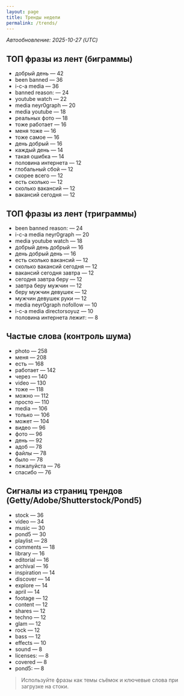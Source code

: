 ```yaml
---
layout: page
title: Тренды недели
permalink: /trends/
---
```


_Автообновление: 2025-10-27 (UTC)_

## ТОП фразы из лент (биграммы)
- добрый день — 42
- been banned — 36
- i-c-a media — 36
- banned reason: — 24
- youtube watch — 22
- media neyr0graph — 20
- media youtube — 18
- реальных фото — 18
- тоже работает — 16
- меня тоже — 16
- тоже самое — 16
- день добрый — 16
- каждый день — 14
- такая ошибка — 14
- половина интернета — 12
- глобальный сбой — 12
- скорее всего — 12
- есть сколько — 12
- сколько вакансий — 12
- вакансий сегодня — 12

## ТОП фразы из лент (триграммы)
- been banned reason: — 24
- i-c-a media neyr0graph — 20
- media youtube watch — 18
- добрый день добрый — 16
- день добрый день — 16
- есть сколько вакансий — 12
- сколько вакансий сегодня — 12
- вакансий сегодня завтра — 12
- сегодня завтра беру — 12
- завтра беру мужчин — 12
- беру мужчин девушек — 12
- мужчин девушек руки — 12
- media neyr0graph nofollow — 10
- i-c-a media directorsoyuz — 10
- половина интернета лежит: — 8

## Частые слова (контроль шума)
- photo — 258
- меня — 208
- есть — 168
- работает — 142
- через — 140
- video — 130
- тоже — 118
- можно — 112
- просто — 110
- media — 106
- только — 106
- может — 104
- видео — 96
- фото — 96
- день — 92
- адоб — 78
- файлы — 78
- было — 78
- пожалуйста — 76
- спасибо — 76

## Сигналы из страниц трендов (Getty/Adobe/Shutterstock/Pond5)
- stock — 36
- video — 34
- music — 30
- pond5 — 30
- playlist — 28
- comments — 18
- library — 16
- editorial — 16
- archival — 16
- inspiration — 14
- discover — 14
- explore — 14
- april — 14
- footage — 12
- content — 12
- shares — 12
- techno — 12
- glam — 12
- rock — 12
- bass — 12
- effects — 10
- sound — 8
- licenses: — 8
- covered — 8
- pond5: — 8

> Используйте фразы как темы съёмок и ключевые слова при загрузке на стоки.
